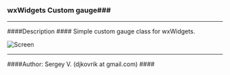 ### wxWidgets Custom gauge###
- - -
####Description ####
Simple custom gauge class for wxWidgets.

![Screen](https://dl.dropbox.com/u/440947/cpp/custom-gauge.jpg)


- - -

####Author: Sergey V. (djkovrik at gmail.com) ####